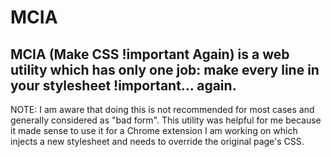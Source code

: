 # MCIA

## MCIA (Make CSS !important Again) is a web utility which has only one job: make every line in your stylesheet !important... again.

NOTE: I am aware that doing this is not recommended for most cases and generally considered as "bad form". This utility was helpful for me because it made sense to use it for a Chrome extension I am working on which injects a new stylesheet and needs to override the original page's CSS. 
